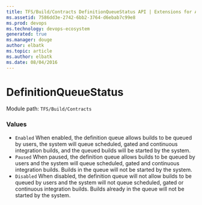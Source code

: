 ```yaml
---
title: TFS/Build/Contracts DefinitionQueueStatus API | Extensions for Azure DevOps Services
ms.assetid: 7586dd3e-2742-6bb2-3764-d6ebab7c99e8
ms.prod: devops
ms.technology: devops-ecosystem
generated: true
ms.manager: douge
author: elbatk
ms.topic: article
ms.author: elbatk
ms.date: 08/04/2016
---
```


# DefinitionQueueStatus

Module path: `TFS/Build/Contracts`

### Values

* `Enabled` When enabled, the definition queue allows builds to be queued by users, the system will queue scheduled, gated and continuous integration builds, and the queued builds will be started by the system.
* `Paused` When paused, the definition queue allows builds to be queued by users and the system will queue scheduled, gated and continuous integration builds. Builds in the queue will not be started by the system.
* `Disabled` When disabled, the definition queue will not allow builds to be queued by users and the system will not queue scheduled, gated or continuous integration builds. Builds already in the queue will not be started by the system.
